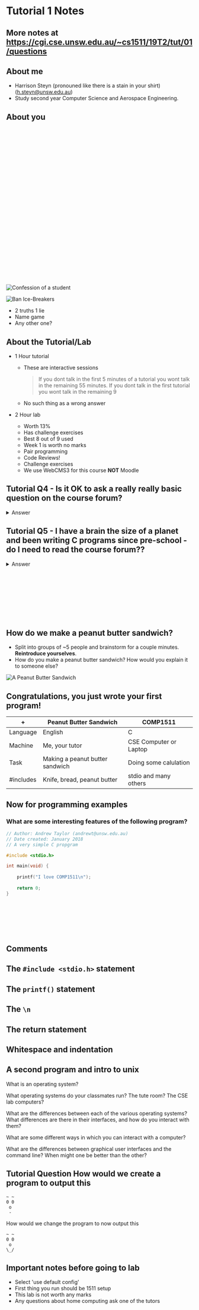 # Tutorial 1 Notes

## More notes at https://cgi.cse.unsw.edu.au/~cs1511/19T2/tut/01/questions

## About me

* Harrison Steyn (pronouned like there is a stain in your shirt) (h.steyn@unsw.edu.au)
* Study second year Computer Science and Aerospace Engineering.

## About you 

</br>
</br>
</br>
</br>
</br>
</br>
</br>
</br>
</br>
</br>
</br>
</br>
</br>
</br>
</br>
</br>
</br>
</br>
</br>
</br>
</br>
</br>
</br>
</br>

![Confession of a student](/images/confession.png)

![Ban Ice-Breakers](/images/ban.png)

* 2 truths 1 lie
* Name game
* Any other one?

## About the Tutorial/Lab

* 1 Hour tutorial

    * These are interactive sessions
        > If you dont talk in the first 5 minutes of a tutorial you wont talk in the remaining 55 minutes.
        > If you dont talk in the first tutorial you wont talk in the remaining 9
    * No such thing as a wrong answer

* 2 Hour lab
    * Worth 13%
    * Has challenge exercises
    * Best 8 out of 9 used
    * Week 1 is worth no marks
    * Pair programming
    * Code Reviews! 
    * Challenge exercises
    * We use WebCMS3 for this course __NOT__ Moodle

## Tutorial Q4 - Is it OK to ask a really really basic question on the course forum?

<details>
<summary>Answer</summary>
Yes! Just don't ask repetitive questions (make sure you look if your question has been asked before)
</details>

## Tutorial Q5 - I have a brain the size of a planet and been writing C programs since pre-school - do I need to read the course forum??

<details>
<summary>Answer</summary>
Yes! Keeping up to date with the course forum is important as there is a lot about the course on it.
</details>

</br>
</br>
</br>
</br>
</br>
</br>
</br>
</br>

## How do we make a peanut butter sandwich?

* Split into groups of ~5 people and brainstorm for a couple minutes. __Reintroduce yourselves__.
* How do you make a peanut butter sandwich? How would you explain it to someone else?

![A Peanut Butter Sandwich](/images/pbsandwich.jpg)

## Congratulations, you just wrote your first program!


+| Peanut Butter Sandwich | COMP1511
---------|------------------------|-----------
Language | English                | C     
Machine  | Me, your tutor         | CSE Computer or Laptop
Task     | Making a peanut butter sandwich| Doing some calulation
\#includes| Knife, bread, peanut butter | stdio and many others

## Now for programming examples

### What are some interesting features of the following program?

```c
// Author: Andrew Taylor (andrewt@unsw.edu.au)
// Date created: January 2018
// A very simple C propgram

#include <stdio.h>

int main(void) {
    
    printf("I love COMP1511\n");
    
    return 0;
}
```

</br>
</br>
</br>
</br>
</br>

## Comments
## The ```#include <stdio.h>``` statement
## The ```printf()``` statement
## The ```\n```
## The return statement
## Whitespace and indentation

## A second program and intro to unix

What is an operating system?

What operating systems do your classmates run? The tute room? The CSE lab computers?

What are the differences between each of the various operating systems? What differences are there in their interfaces, and how do you interact with them?

What are some different ways in which you can interact with a computer?

What are the differences between graphical user interfaces and the command line? When might one be better than the other?

## Tutorial Question How would we create a program to output this

```
~ ~
0 0
 o
 -
```

How would we change the program to now output this

```
~ ~
0 0
 o
\_/
```

## Important notes before going to lab

* Select 'use default config'
* First thing you run should be 1511 setup
* This lab is not worth any marks
* Any questions about home computing ask one of the tutors